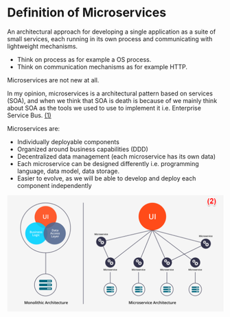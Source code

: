 # Definition of Microservices

An architectural approach for developing a single application as a suite of small services,
each running in its own process and communicating with lightweight mechanisms.

- Think on process as for example a OS process.
- Think on communication mechanisms as for example HTTP.

Microservices are not new at all.

In my opinion, microservices is a architectural pattern based on services (SOA),
and when we think that SOA is death is because of we mainly think about SOA as the tools
we used to use to implement it i.e. Enterprise Service Bus. [(1)](https://iasaglobal.org/microservices-the-return-of-soa/)

Microservices are:

- Individually deployable components
- Organized around business capabilities (DDD)
- Decentralized data management (each microservice has its own data)
- Each microservice can be designed differently i.e. programming language, data model, data storage.
- Easier to evolve, as we will be able to develop and deploy each component independently

![microservice compared with monolith](../assets/images/section-1-image-1.png)